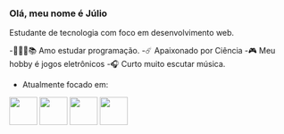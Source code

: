 ### Olá, meu nome é Júlio
Estudante de tecnologia com foco em desenvolvimento web.

-👨🏻‍💻📚 Amo estudar programação.
-☄️ Apaixonado por Ciência
-🎮 Meu hobby é jogos eletrônicos
-🎧 Curto muito escutar música.
- Atualmente focado em:

<div>
 <img width= "50" height= "50" src="[https://www.pngwing.com/en/free-png-njuyc/download](https://w7.pngwing.com/pngs/747/798/png-transparent-mysql-logo-mysql-database-web-development-computer-software-dolphin-marine-mammal-animals-text-thumbnail.png)" />
 <img width= "50" height= "50" src="https://cdn.jsdelivr.net/gh/devicons/devicon@latest/icons/html5/html5-original-wordmark.svg" />
 <img width= "50" height= "50" src="https://cdn.jsdelivr.net/gh/devicons/devicon@latest/icons/css3/css3-original-wordmark.svg" />        
 <img width= "50" height= "50" src="https://cdn.jsdelivr.net/gh/devicons/devicon@latest/icons/javascript/javascript-original.svg" />
</div>

          
